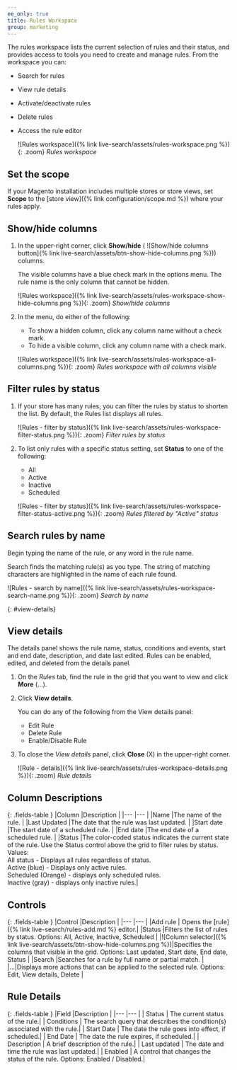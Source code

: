```yaml
---
ee_only: true
title: Rules Workspace
group: marketing
---
```


The rules workspace lists the current selection of rules and their status, and provides access to tools you need to create and manage rules. From the workspace you can:

- Search for rules
- View rule details
- Activate/deactivate rules
- Delete rules
- Access the rule editor

   ![Rules workspace]({% link live-search/assets/rules-workspace.png %}){: .zoom}
   _Rules workspace_

## Set the scope

If your Magento installation includes multiple stores or store views, set **Scope** to the [store view]({% link configuration/scope.md %}) where your rules apply.

## Show/hide columns

1. In the upper-right corner, click **Show/hide** ( ![Show/hide columns button]{% link live-search/assets/btn-show-hide-columns.png %})) columns.

     The visible columns have a blue check mark in the options menu. The rule name is the only column that cannot be hidden.

     ![Rules workspace]({% link live-search/assets/rules-workspace-show-hide-columns.png %}){: .zoom}
     _Show/hide columns_

1. In the menu, do either of the following:

     - To show a hidden column, click any column name without a check mark.
     - To hide a visible column, click any column name with a check mark.

     ![Rules workspace]({% link live-search/assets/rules-workspace-all-columns.png %}){: .zoom}
     _Rules workspace with all columns visible_

## Filter rules by status

1. If your store has many rules, you can filter the rules by status to shorten the list. By default, the Rules list displays all rules.

     ![Rules - filter by status]({% link live-search/assets/rules-workspace-filter-status.png %}){: .zoom}
     _Filter rules by status_

1. To list only rules with a specific status setting, set **Status** to one of the following:

     - All
     - Active
     - Inactive
     - Scheduled

     ![Rules - filter by status]({% link live-search/assets/rules-workspace-filter-status-active.png %}){: .zoom}
     _Rules filtered by "Active" status_

## Search rules by name

Begin typing the name of the rule, or any word in the rule name.

Search finds the matching rule(s) as you type. The string of matching characters are highlighted in the name of each rule found.

![Rules - search by name]({% link live-search/assets/rules-workspace-search-name.png %}){: .zoom}
_Search by name_

{: #view-details}
## View details

The details panel shows the rule name, status, conditions and events, start and end date, description, and date last edited. Rules can be enabled, edited, and deleted from the details panel.

1. On the _Rules_ tab, find the rule in the grid that you want to view and click **More** (…).
1. Click **View details**.

     You can do any of the following from the View details panel:

     - Edit Rule
     - Delete Rule
     - Enable/Disable Rule

1. To close the _View details_ panel, click **Close** (X) in the upper-right corner.

     ![Rule - details]({% link live-search/assets/rules-workspace-details.png %}){: .zoom}
     _Rule details_

## Column Descriptions

{: .fields-table }
|Column |Description |
|--- |--- |
|Name |The name of the rule. |
|Last Updated |The date that the rule was last updated. |
|Start date |The start date of a scheduled rule. |
|End date |The end date of a scheduled rule. |
|Status |The color-coded status indicates the current state of the rule. Use the Status control above the grid to filter rules by status. Values:<br />All status  - Displays all rules regardless of status.<br />Active (blue) - Displays only active rules.<br />Scheduled (Orange) - displays only scheduled rules.<br />Inactive (gray) - displays only inactive rules.|

## Controls

{: .fields-table }
|Control |Description |
|--- |--- |
|Add rule | Opens the [rule]({% link live-search/rules-add.md %} editor.|
|Status |Filters the list of rules by status. Options: All, Active, Inactive, Scheduled |
|![Column selector]({% link live-search/assets/btn-show-hide-columns.png %})|Specifies the columns that visible in the grid. Options: Last updated, Start date, End date, Status |
|Search |Searches for a rule by full name or partial match. |
|...|Displays more actions that can be applied to the selected rule. Options: Edit, View details, Delete |

## Rule Details

{: .fields-table }
|Field |Description |
|--- |--- |
| Status | The current status of the rule.|
| Conditions | The search query that describes the condition(s) associated with the rule.|
| Start Date | The date the rule goes into effect, if scheduled.|
| End Date | The date the rule expires, if scheduled.|
| Description | A brief description of the rule.|
| Last updated | The date and time the rule was last updated.|
| Enabled | A control that changes the status of the rule. Options: Enabled / Disabled.|

<style>
.fields-table td:first-of-type {
width: 270px;
}
</style>